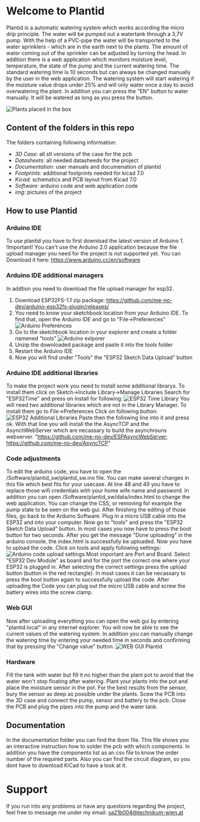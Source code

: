 # Welcome to Plantid

Plantid is a automatic watering system which works according the micro drip principle. The water will be pumped out a watertank through a 3,7V pump.
With the help of a PVC-pipe the water will be transported to the water sprinklers - which are in the earth next to the plants. The amount of water 
coming out of the sprinkler can be adjusted by turning the head. In addition there is a web application which monitors moisture level, temperature,
the state of the pump and the current watering time. The standard watering time is 10 seconds but can always be changed manually by the user in the
web application. The watering system will start watering if the moisture value drops under 25% and will only water once a day to avoid overwatering 
the plant. In addition you can press the "EN" button to water manually. It will be watered as long as you press the button.

![Plants placed in the box](https://github.com/stefanpab/Plantid/blob/main/img/Plantid_Plants.jpeg "Plants placed in the box")

## Content of the folders in this repo
The folders containing following information:
* _3D Case:_ all stl versions of the case for the pcb
* _Datasheets:_ all needed datasheeds for the project
* _Documentation:_ user manuals and documenation of plantid
* _Footprints:_ additional footprints needed for kicad 7.0
* _Kicad:_ schematics and PCB layout from Kicad 7.0
* _Software:_ arduino code and web application code
* _img:_ pictures of the project

## How to use Plantid
### Arduino IDE
To use plantid you have to first download the latest version of Arduino 1. !Important! You can't use the Arduino 2.0 application because the file 
upload manager you need for the project is not supported yet. You can Download it here: https://www.arduino.cc/en/software

### Arduino IDE additional managers
In addtion you need to download the file upload manager for esp32. 
1) Download ESP32FS-1.1 zip package: https://github.com/me-no-dev/arduino-esp32fs-plugin/releases/
2) You need to know your sketchbook location from your Arduino IDE. To find that, open the Arduino IDE and go to "File->Preferences"
![Arduino Preferences](https://github.com/stefanpab/Plantid/blob/main/img/Preferences_Arduino.png "Arduino Preferences")
3) Go to the sketchbook location in your explorer and create a folder namened "tools"
![Arduino exlporer](https://github.com/stefanpab/Plantid/blob/main/img/Arduino_exlorer.png "Arduino explorer")
4) Unzip the downloaded package and paste it into the tools folder
5) Restart the Arduino IDE
6) Now you will find under "Tools" the "ESP32 Sketch Data Upload" button

### Arduino IDE additional libraries
To make the project work you need to install some additional librarys. To install them click on Sketch->Include Library->Manage Libraries
Search for "ESP32Time" and press on install for following:
![ESP32 Time Library](https://github.com/stefanpab/Plantid/blob/main/img/ESP32TimeLibrary.png "ESP32 Time Library")
You will need two additional libraries which are not in the Library Manager. To install them go to File->Preferences
Click on following button:
![ESP32 Additional Libraries](https://github.com/stefanpab/Plantid/blob/main/img/Preferences_Arduino_Libraries.png "ESP32 Additional Libraries")
Paste then the following line into it and press ok. With that line you will install the the AsyncTCP and the AsynchWebServer which are 
necassary to build the asynchrouns webserver.
"https://github.com/me-no-dev/ESPAsyncWebServer; https://github.com/me-no-dev/AsyncTCP"

### Code adjustments
To edit the arduino code, you have to open the /Software/plantid_sw/plantid_sw.ino file. 
You can make several changes in this file which best fits for your usecase. At line 48 and 49 you have to replace those wifi credentials with your 
home wife name and password. In addition you can open /Software/plantid_sw/data/index.html to change the web application. You can change the CSS, or 
removing for example the pump state to be seen on the web gui. After finishing the editing of those files, go back to the Arduino Software.
Plug in a micro USB cable into the ESP32 and into your computer. Now go to "tools" and press the "ESP32 Sketch Data Upload" button. In most cases you 
now have to press the boot button for two seconds. After you get the message "Done uploading" in the arduino console, the index.html is 
successfully be uploaded. Now you have to upload the code. Click on tools and apply following settings:
![Arduino code upload settings](https://github.com/stefanpab/Plantid/blob/main/img/Arduino_CodeUpload.png "Arduino code upload settings")
Most important are Port and Board. Select "ESP32 Dev Module" as board and for the port the correct one where your ESP32 is plugged in. After selecting
the correct settings press the upload button (button in the red rectangle). In most cases it can be necassary to press the boot button again to 
successfully upload the code. After uploading the Code you can plug out the micro USB cable and screw the battery wires into the screw clamp.

### Web GUI
Now after uploading everything you can open the web gui by entering "plantid.local" in any internet explorer. You will now be able to see the current 
values of the watering system. In addition you can manually change the watering time by entering your needed time in seconds and confirming that by
pressing the "Change value" button.
![WEB GUI Plantid](https://github.com/stefanpab/Plantid/blob/main/img/Plantid_WEBgui.png "WEB GUI Plantid")

### Hardware
Fill the tank with water but fill it no higher than the plant pot to avoid that the water won't stop floating after watering. Plant your plants into the 
pot and place the moisture sensor in the pot. For the best results from the sensor, bury the sensor as deep as possible under the plants. Scew the PCB into
the 3D case and connect the pump, sensor and battery to the pcb. Close the PCB and plug the pipes into the pump and the water tank.

## Documentation
In the documentation folder you can find the ibom file. This file shows you an interactive instruction how to solder the pcb with which components. In addition you have the components list as an csv file to know the order number of the required parts. Also you can find the circuit diagram, so you dont have to download KiCad to have a look at it.

# Support
If you run into any problems or have any questions regarding the project, feel free to message me under my email: sa21b004@technikum-wien.at
